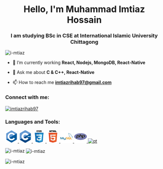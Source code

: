 <h1 align="center">Hello, I'm Muhammad Imtiaz Hossain</h1>
<h3 align="center">I am studying BSc in CSE at International Islamic University Chittagong</h3>

<p align="left"> <img src="https://komarev.com/ghpvc/?username=i-mtiaz&label=Profile%20views&color=0e75b6&style=flat" alt="i-mtiaz" /> </p>

- 🌱 I’m currently working **React, Nodejs, MongoDB, React-Native**

- 💬 Ask me about **C & C++, React-Native**

- 📫 How to reach me **imtiazrihab97@gmail.com**

<h3 align="left">Connect with me:</h3>
<p align="left">
<a href="https://codeforces.com/profile/imtiazrihab97" target="blank"><img align="center" src="https://raw.githubusercontent.com/rahuldkjain/github-profile-readme-generator/master/src/images/icons/Social/codeforces.svg" alt="imtiazrihab97" height="30" width="40" /></a>
</p>

<h3 align="left">Languages and Tools:</h3>
<p align="left"> <a href="https://www.cprogramming.com/" target="_blank" rel="noreferrer"> <img src="https://raw.githubusercontent.com/devicons/devicon/master/icons/c/c-original.svg" alt="c" width="40" height="40"/> </a> <a href="https://www.w3schools.com/cpp/" target="_blank" rel="noreferrer"> <img src="https://raw.githubusercontent.com/devicons/devicon/master/icons/cplusplus/cplusplus-original.svg" alt="cplusplus" width="40" height="40"/> </a> <a href="https://www.w3schools.com/css/" target="_blank" rel="noreferrer"> <img src="https://raw.githubusercontent.com/devicons/devicon/master/icons/css3/css3-original-wordmark.svg" alt="css3" width="40" height="40"/> </a> <a href="https://www.w3.org/html/" target="_blank" rel="noreferrer"> <img src="https://raw.githubusercontent.com/devicons/devicon/master/icons/html5/html5-original-wordmark.svg" alt="html5" width="40" height="40"/> </a> <a href="https://www.mysql.com/" target="_blank" rel="noreferrer"> <img src="https://raw.githubusercontent.com/devicons/devicon/master/icons/mysql/mysql-original-wordmark.svg" alt="mysql" width="40" height="40"/> </a> <a href="https://www.php.net" target="_blank" rel="noreferrer"> <img src="https://raw.githubusercontent.com/devicons/devicon/master/icons/php/php-original.svg" alt="php" width="40" height="40"/> </a> <a href="https://www.qt.io/" target="_blank" rel="noreferrer"> <img src="https://upload.wikimedia.org/wikipedia/commons/0/0b/Qt_logo_2016.svg" alt="qt" width="40" height="40"/> </a> </p>

<p><img align="left" src="https://github-readme-stats.vercel.app/api/top-langs?username=i-mtiaz&show_icons=true&locale=en&layout=compact" alt="i-mtiaz" /></p>

<p>&nbsp;<img align="center" src="https://github-readme-stats.vercel.app/api?username=i-mtiaz&show_icons=true&locale=en" alt="i-mtiaz" /></p>

<p><img align="center" src="https://github-readme-streak-stats.herokuapp.com/?user=i-mtiaz&" alt="i-mtiaz" /></p>
